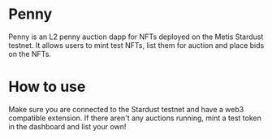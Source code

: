 # Penny
Penny is an L2 penny auction dapp for NFTs deployed on the Metis Stardust testnet.
It allows users to mint test NFTs, list them for auction and place bids on the NFTs. 

# How to use
Make sure you are connected to the Stardust testnet and have a web3 compatible extension.
If there aren't any auctions running, mint a test token in the dashboard and list your own!
